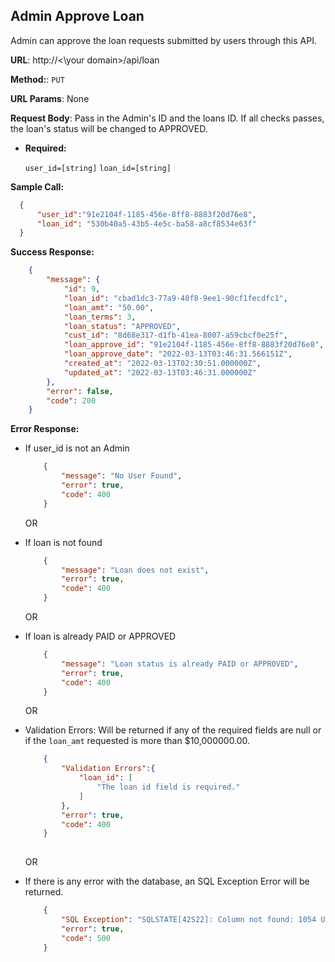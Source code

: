 **Admin Approve Loan**
----
  Admin can approve the loan requests submitted by users through this API. <br>

 **URL**: http://<\your domain>/api/loan

**Method:**:  `PUT`
  
**URL Params**: None

**Request Body**: Pass in the Admin's ID and the loans ID. If all checks passes, the loan's status will be changed to APPROVED.

*  **Required:**
 
   `user_id=[string]` `loan_id=[string]`

**Sample Call:**

  ```json
    {
        "user_id":"91e2104f-1185-456e-8ff8-8883f20d76e8",
        "loan_id": "530b40a5-43b5-4e5c-ba58-a8cf8534e63f"
    }
  ```

**Success Response:**
```json
    {
        "message": {
            "id": 9,
            "loan_id": "cbad1dc3-77a9-40f8-9ee1-90cf1fecdfc1",
            "loan_amt": "50.00",
            "loan_terms": 3,
            "loan_status": "APPROVED",
            "cust_id": "8d68e317-d1fb-41ea-8007-a59cbcf0e25f",
            "loan_approve_id": "91e2104f-1185-456e-8ff8-8883f20d76e8",
            "loan_approve_date": "2022-03-13T03:46:31.566151Z",
            "created_at": "2022-03-13T02:30:51.000000Z",
            "updated_at": "2022-03-13T03:46:31.000000Z"
        },
        "error": false,
        "code": 200
    }
```
 
**Error Response:**

* If user_id is not an Admin

    ```json
        {
            "message": "No User Found",
            "error": true,
            "code": 400
        }
    ```
    OR

* If loan is not found

    ```json
        {
            "message": "Loan does not exist",
            "error": true,
            "code": 400
        }
    ```
    OR

* If loan is already PAID or APPROVED

    ```json
        {
            "message": "Loan status is already PAID or APPROVED",
            "error": true,
            "code": 400
        }
    ```
    OR

* Validation Errors: Will be returned if any of the required fields are null or if the `loan_amt` requested is more than $10,000000.00.

    ```json
        {
            "Validation Errors":{
                "loan_id": [
                    "The loan id field is required."
                ]
            },
            "error": true,
            "code": 400
        }
        
    ```

    OR    

* If there is any error with the database, an SQL Exception Error will be returned.

    ```json
        {
            "SQL Exception": "SQLSTATE[42S22]: Column not found: 1054 Unknown column 'loan_' in 'field list' (SQL: insert into `loans` (`loan_`, `loan_terms`, `loan_status`, `cust_id`, `loan_id`, `updated_at`, `created_at`) values (5000, 3, PENDING, 8d68e317-d1fb-41ea-8007-a59cbcf0e25f, 105856bc-3d19-4bb7-9808-dccb5fa1f19c, 2022-03-13 02:56:53, 2022-03-13 02:56:53))",
            "error": true,
            "code": 500
        }
    ```

